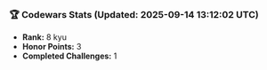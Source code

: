 ### 🏆 Codewars Stats (Updated: 2025-09-14 13:12:02 UTC)

- **Rank:** 8 kyu
- **Honor Points:** 3
- **Completed Challenges:** 1
